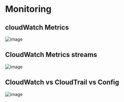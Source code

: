 # Monitoring

## cloudWatch Metrics
![image](https://github.com/bhargavsp/aws_solution-architect/assets/45779321/1f770b1c-b51c-4e56-badf-a363e280d441)

## CloudWatch Metrics streams
![image](https://github.com/bhargavsp/aws_solution-architect/assets/45779321/7854958c-1ec6-4339-b6b5-00b5a7a6a294)

## CloudWatch vs CloudTrail vs Config
![image](https://github.com/bhargavsp/aws_solution-architect/assets/45779321/0fe9c5e5-2000-4057-9819-a34bf4ff46c5)
